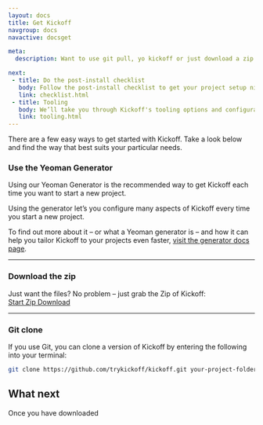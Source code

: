 ```yaml
---
layout: docs
title: Get Kickoff
navgroup: docs
navactive: docsget

meta:
  description: Want to use git pull, yo kickoff or just download a zip. Find out how to get your hands on Kickoff here

next:
 - title: Do the post-install checklist
   body: Follow the post-install checklist to get your project setup nice and quickly
   link: checklist.html
 - title: Tooling
   body: We’ll take you through Kickoff's tooling options and configuration
   link: tooling.html
---
```

There are a few easy ways to get started with Kickoff.  Take a look below and find the way that best suits your particular needs.

### Use the Yeoman Generator

Using our Yeoman Generator is the recommended way to get Kickoff each time you want to start a new project.

Using the generator let’s you configure many aspects of Kickoff every time you start a new project.

To find out more about it – or what a Yeoman generator is – and how it can help you tailor Kickoff to your projects even faster, [visit the generator docs page](yeoman.html).

<hr class="sectionSplitter">

### Download the zip

Just want the files?  No problem – just grab the Zip of Kickoff:<br>
<a href="https://github.com/trykickoff/kickoff/archive/master.zip" class="btn btn--primary btn--small">Start Zip Download</a>

<hr class="sectionSplitter">

### Git clone

If you use Git, you can clone a version of Kickoff by entering the following into your terminal:

```sh
git clone https://github.com/trykickoff/kickoff.git your-project-folder
```


## What next
Once you have downloaded
